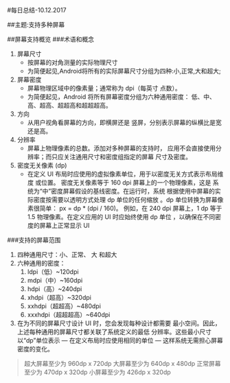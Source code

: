 #每日总结-10.12.2017


##主题:支持多种屏幕

##屏幕支持概览
###术语和概念

1. 屏幕尺寸
	- 按屏幕的对角测量的实际物理尺寸
	- 为简便起见,Android将所有的实际屏幕尺寸分组为四种:小,正常,大和超大;
2. 屏幕密度
	- 屏幕物理区域中的像素量；通常称为 dpi（每英寸 点数）。
	- 为简便起见，Android 将所有屏幕密度分组为六种通用密度： 低、中、高、超高、超超高和超超超高。
3. 方向
	- 从用户视角看屏幕的方向，即横屏还是 竖屏，分别表示屏幕的纵横比是宽还是高。
4. 分辨率
	- 屏幕上物理像素的总数。添加对多种屏幕的支持时， 应用不会直接使用分辨率；而只应关注通用尺寸和密度组指定的屏幕 尺寸及密度。
5. 密度无关像素 (dp)
	- 在定义 UI 布局时应使用的虚拟像素单位，用于以密度无关方式表示布局维度 或位置。
密度无关像素等于 160 dpi 屏幕上的一个物理像素，这是 系统为“中”密度屏幕假设的基线密度。在运行时，系统 根据使用中屏幕的实际密度按需要以透明方式处理 dp 单位的任何缩放 。dp 单位转换为屏幕像素很简单： px = dp * (dpi / 160)。 例如，在 240 dpi 屏幕上，1 dp 等于 1.5 物理像素。在定义应用的 UI 时应始终使用 dp 单位 ，以确保在不同密度的屏幕上正常显示 UI

###支持的屏幕范围
1. 四种通用尺寸：小、正常、 大 和超大
2. 六种通用的密度：
	1. ldpi（低）~120dpi
	2. mdpi（中）~160dpi
	3. hdpi（高）~240dpi
	4. xhdpi（超高）~320dpi
	5. xxhdpi（超超高）~480dpi
	6. xxxhdpi（超超超高）~640dpi
3. 在为不同的屏幕尺寸设计 UI 时，您会发现每种设计都需要 最小空间。因此，上述每种通用的屏幕尺寸都关联了系统定义的最低 分辨率。这些最小尺寸以“dp”单位表示 — 在定义布局时应使用相同的单位 — 这样系统无需担心屏幕密度的变化。

> 超大屏幕至少为 960dp x 720dp
> 大屏幕至少为 640dp x 480dp
> 正常屏幕至少为 470dp x 320dp
> 小屏幕至少为 426dp x 320dp

